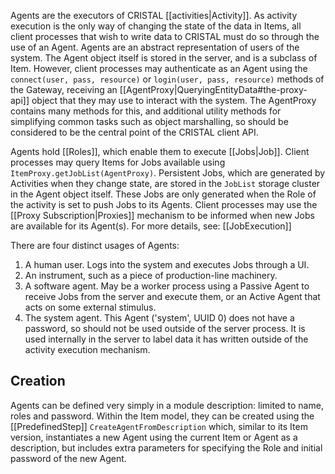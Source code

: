 Agents are the executors of CRISTAL [[activities|Activity]]. As activity execution is the only way of changing the state of the data in Items, all client processes that wish to write data to CRISTAL must do so through the use of an Agent. Agents are an abstract representation of users of the system. The Agent object itself is stored in the server, and is a subclass of Item. However, client processes may authenticate as an Agent using the `connect(user, pass, resource)` or `login(user, pass, resource)` methods of the Gateway, receiving an [[AgentProxy|QueryingEntityData#the-proxy-api]] object that they may use to interact with the system. The AgentProxy contains many methods for this, and additional utility methods for simplifying common tasks such as object marshalling, so should be considered to be the central point of the CRISTAL client API.

Agents hold [[Roles]], which enable them to execute [[Jobs|Job]]. Client processes may query Items for Jobs available using `ItemProxy.getJobList(AgentProxy)`. Persistent Jobs, which are generated by Activities when they change state, are stored in the `JobList` storage cluster in the Agent object itself. These Jobs are only generated when the Role of the activity is set to push Jobs to its Agents. Client processes may use the [[Proxy Subscription|Proxies]] mechanism to be informed when new Jobs are available for its Agent(s). For more details, see: [[JobExecution]]

There are four distinct usages of Agents:

1. A human user. Logs into the system and executes Jobs through a UI.
2. An instrument, such as a piece of production-line machinery. 
3. A software agent. May be a worker process using a Passive Agent to receive Jobs from the server and execute them, or an Active Agent that acts on some external stimulus.
4. The system agent. This Agent ('system', UUID 0) does not have a password, so should not be used outside of the server process. It is used internally in the server to label data it has written outside of the activity execution mechanism.

## Creation

Agents can be defined very simply in a module description: limited to name, roles and password. Within the Item model, they can be created using the [[PredefinedStep]] `CreateAgentFromDescription` which, similar to its Item version, instantiates a new Agent using the current Item or Agent as a description, but includes extra parameters for specifying the Role and initial password of the new Agent.